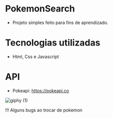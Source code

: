 # PokemonSearch
+ Projeto simples feito para fins de aprendizado. </br>
# Tecnologias utilizadas</br>
+ Html, Css e Javascript</br>
# API </br> 
+ Pokeapi: https://pokeapi.co

![giphy (1)](https://user-images.githubusercontent.com/86054701/165413055-7bd8367a-9cc4-4217-b5f8-0ccbf6743b54.gif)

!!! Alguns bugs ao trocar de pokemon
